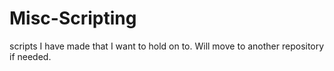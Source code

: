 # Misc-Scripting
scripts I have made that I want to hold on to. Will move to another repository if needed.

